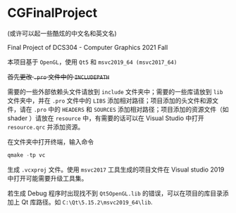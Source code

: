 # CGFinalProject 

(或许可以起一些酷炫的中文名和英文名)

Final Project of DCS304 - Computer Graphics 2021 Fall



本项目基于 `OpenGL`，使用 `Qt5` 和 `msvc2019_64 (msvc2017_64)`

~~首先更改 `.pro` 文件中的 `INCLUDEPATH`~~

需要的一些外部依赖头文件请放到 `include` 文件夹中；需要的一些库请放到 `lib` 文件夹中，并在 `.pro` 文件中的 `LIBS` 添加相对路径；项目添加的头文件和源文件，请在 `.pro` 中的 `HEADERS` 和 `SOURCES` 添加相对路径；项目添加的资源文件（如 shader ）请放在 `resource` 中，有需要的话可以在 Visual Studio 中打开 `resource.qrc` 并添加资源。


在文件夹中打开终端，输入命令

```powershell
qmake -tp vc
```

生成 `.vcxproj` 文件。使用 `msvc2017` 工具生成的项目文件在 Visual studio 2019 中打开可能需要升级工具集。



若生成 Debug 程序时出现找不到 `Qt5OpenGL.lib` 的错误，可以在项目的库目录添加上 Qt 库路径。如 `C:\Qt\5.15.2\msvc2019_64\lib`.



